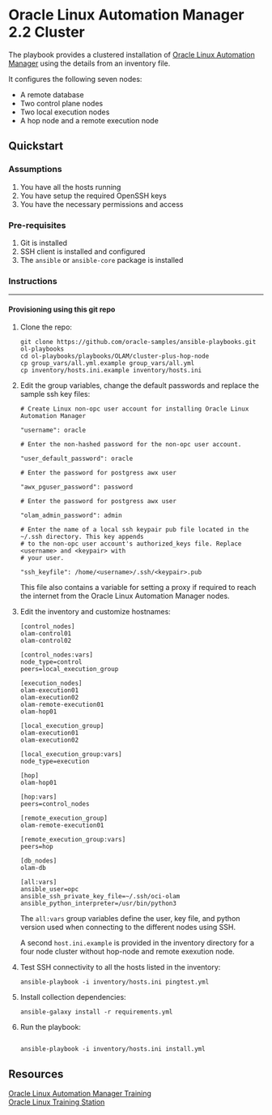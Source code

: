 # Oracle Linux Automation Manager 2.2 Cluster

The playbook provides a clustered installation of [Oracle Linux Automation Manager](https://docs.oracle.com/en/operating-systems/oracle-linux-automation-manager/) using the details from an inventory file.

It configures the following seven nodes:

- A remote database
- Two control plane nodes
- Two local execution nodes
- A hop node and a remote execution node

## Quickstart

### Assumptions

1. You have all the hosts running
1. You have setup the required OpenSSH keys
1. You have the necessary permissions and access

### Pre-requisites

1. Git is installed
1. SSH client is installed and configured
1. The `ansible` or `ansible-core` package is installed

### Instructions
---

#### Provisioning using this git repo

1. Clone the repo:

    ```
    git clone https://github.com/oracle-samples/ansible-playbooks.git ol-playbooks
    cd ol-playbooks/playbooks/OLAM/cluster-plus-hop-node
    cp group_vars/all.yml.example group_vars/all.yml
    cp inventory/hosts.ini.example inventory/hosts.ini
    ```

1. Edit the group variables, change the default passwords and replace the sample ssh key files:

    ```
    # Create Linux non-opc user account for installing Oracle Linux Automation Manager
    
    "username": oracle
    
    # Enter the non-hashed password for the non-opc user account.
    
    "user_default_password": oracle

    # Enter the password for postgress awx user

    "awx_pguser_password": password

    # Enter the password for postgress awx user

    "olam_admin_password": admin

    # Enter the name of a local ssh keypair pub file located in the ~/.ssh directory. This key appends
    # to the non-opc user account's authorized_keys file. Replace <username> and <keypair> with
    # your user.

    "ssh_keyfile": /home/<username>/.ssh/<keypair>.pub
    ```

    This file also contains a variable for setting a proxy if required to reach the internet from the Oracle Linux Automation Manager nodes.

1. Edit the inventory and customize hostnames:

    ```
    [control_nodes]
    olam-control01
    olam-control02

    [control_nodes:vars]
    node_type=control
    peers=local_execution_group

    [execution_nodes]
    olam-execution01
    olam-execution02
    olam-remote-execution01
    olam-hop01

    [local_execution_group]
    olam-execution01
    olam-execution02

    [local_execution_group:vars]
    node_type=execution

    [hop]
    olam-hop01

    [hop:vars]
    peers=control_nodes

    [remote_execution_group]
    olam-remote-execution01

    [remote_execution_group:vars]
    peers=hop

    [db_nodes]
    olam-db

    [all:vars]
    ansible_user=opc
    ansible_ssh_private_key_file=~/.ssh/oci-olam
    ansible_python_interpreter=/usr/bin/python3
    ```    
    
    The `all:vars` group variables define the user, key file, and python version used when connecting to the different nodes using SSH.

    A second `host.ini.example` is provided in the inventory directory for a four node cluster without hop-node and remote exexution node.

1. Test SSH connectivity to all the hosts listed in the inventory:

    ```
    ansible-playbook -i inventory/hosts.ini pingtest.yml
    ```

1. Install collection dependencies:

    ```
    ansible-galaxy install -r requirements.yml
    ```
    
1. Run the playbook:

    ```

    ansible-playbook -i inventory/hosts.ini install.yml
    ```

## Resources

[Oracle Linux Automation Manager Training](https://www.oracle.com/goto/linuxautomationlearning)    
[Oracle Linux Training Station](https://www.oracle.com/goto/oltrain)     






